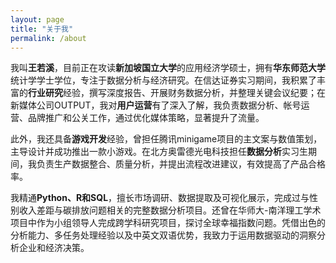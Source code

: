 ```yaml
---
layout: page
title: "关于我"
permalink: /about
---
```


我叫**王若溪**，目前正在攻读**新加坡国立大学**的应用经济学硕士，拥有**华东师范大学**统计学学士学位，专注于数据分析与经济研究。在信达证券实习期间，我积累了丰富的**行业研究**经验，撰写深度报告、开展财务数据分析，并整理关键会议纪要；在新媒体公司OUTPUT，我对**用户运营**有了深入了解，我负责数据分析、帐号运营、品牌推广和公关工作，通过优化媒体策略，显著提升了流量。

此外，我还具备**游戏开发**经验，曾担任腾讯minigame项目的主文案与数值策划，主导设计并成功推出一款小游戏。在北方奥雷德光电科技担任**数据分析**实习生期间，我负责生产数据整合、质量分析，并提出流程改进建议，有效提高了产品合格率。

我精通**Python、R和SQL**，擅长市场调研、数据提取及可视化展示，完成过与性别收入差距与碳排放问题相关的完整数据分析项目。还曾在华师大-南洋理工学术项目中作为小组领导人完成跨学科研究项目，探讨全球幸福指数问题。凭借出色的分析能力、多任务处理经验以及中英文双语优势，我致力于运用数据驱动的洞察分析企业和经济决策。
